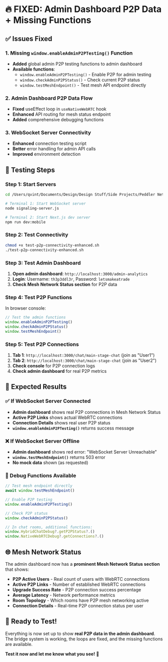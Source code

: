 # 🔥 FIXED: Admin Dashboard P2P Data + Missing Functions

## ✅ **Issues Fixed**

### **1. Missing `window.enableAdminP2PTesting()` Function**
- **Added** global admin P2P testing functions to admin dashboard
- **Available functions**:
  - `window.enableAdminP2PTesting()` - Enable P2P for admin testing
  - `window.checkAdminP2PStatus()` - Check current P2P status
  - `window.testMeshEndpoint()` - Test mesh API endpoint directly

### **2. Admin Dashboard P2P Data Flow**
- **Fixed** useEffect loop in `useNativeWebRTC` hook
- **Enhanced** API routing for mesh status endpoint
- **Added** comprehensive debugging functions

### **3. WebSocket Server Connectivity**
- **Enhanced** connection testing script
- **Better** error handling for admin API calls
- **Improved** environment detection

## 🧪 **Testing Steps**

### **Step 1: Start Servers**
```bash
cd /Users/qvint/Documents/Design/Design Stuff/Side Projects/Peddler Network App/festival-chat

# Terminal 1: Start WebSocket server
node signaling-server.js

# Terminal 2: Start Next.js dev server  
npm run dev:mobile
```

### **Step 2: Test Connectivity**
```bash
chmod +x test-p2p-connectivity-enhanced.sh
./test-p2p-connectivity-enhanced.sh
```

### **Step 3: Test Admin Dashboard**
1. **Open admin dashboard**: `http://localhost:3000/admin-analytics`
2. **Login**: Username: `th3p3ddl3r`, Password: `letsmakeatrade`
3. **Check Mesh Network Status section** for P2P data

### **Step 4: Test P2P Functions**
In browser console:
```javascript
// Test the admin functions
window.enableAdminP2PTesting()
window.checkAdminP2PStatus()
window.testMeshEndpoint()
```

### **Step 5: Test P2P Connections**
1. **Tab 1**: `http://localhost:3000/chat/main-stage-chat` (join as "User1")
2. **Tab 2**: `http://localhost:3000/chat/main-stage-chat` (join as "User2") 
3. **Check console** for P2P connection logs
4. **Check admin dashboard** for real P2P metrics

## 🎯 **Expected Results**

### **✅ If WebSocket Server Connected**
- **Admin dashboard** shows real P2P connections in Mesh Network Status
- **Active P2P Links** shows actual WebRTC connections  
- **Connection Details** shows real user P2P status
- **`window.enableAdminP2PTesting()`** returns success message

### **❌ If WebSocket Server Offline**
- **Admin dashboard** shows red error: "WebSocket Server Unreachable"
- **`window.testMeshEndpoint()`** returns 503 error
- **No mock data** shown (as requested)

### **🔧 Debug Functions Available**
```javascript
// Test mesh endpoint directly
await window.testMeshEndpoint()

// Enable P2P testing
window.enableAdminP2PTesting()

// Check P2P status  
window.checkAdminP2PStatus()

// In chat rooms, additional functions:
window.HybridChatDebug?.getP2PStatus?.()
window.NativeWebRTCDebug?.getConnections?.()
```

## 🌐 **Mesh Network Status**

The admin dashboard now has a **prominent Mesh Network Status section** that shows:

- **P2P Active Users** - Real count of users with WebRTC connections
- **Active P2P Links** - Number of established WebRTC connections  
- **Upgrade Success Rate** - P2P connection success percentage
- **Average Latency** - Network performance metrics
- **Room Topology** - Which rooms have P2P mesh networking active
- **Connection Details** - Real-time P2P connection status per user

## 🚀 **Ready to Test!**

Everything is now set up to show **real P2P data in the admin dashboard**. The bridge system is working, the loops are fixed, and the missing functions are available.

**Test it now and let me know what you see!** 🎯
